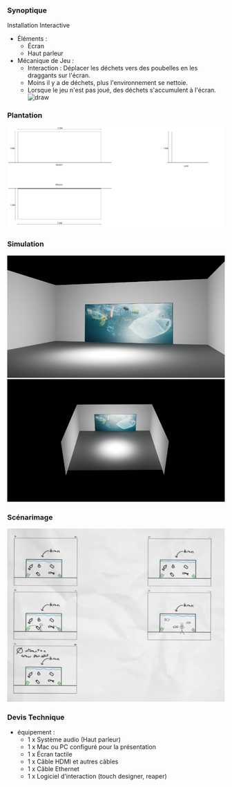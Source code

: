 ### Synoptique
Installation Interactive
  * Éléments :
    - Écran
    - Haut parleur
  * Mécanique de Jeu :
    - Interaction : Déplacer les déchets vers des poubelles en les draggants sur l'écran.
    - Moins il y a de déchets, plus l'environnement se nettoie.
    - Lorsque le jeu n'est pas joué, des déchets s'accumulent à l'écran.
![draw](https://github.com/user-attachments/assets/8dcd646e-12a4-4d14-8d85-51e139c3a3e8)

### Plantation
![Alt text](./assets/plantation.png)


### Simulation
![Alt text](./assets/image_scenario.jpg)
![Alt text](./assets/image_scenario_top.jpg)


### Scénarimage
![Alt text](./assets/sroryboard_e3.png)


### Devis Technique
 * équipement :
   - 1 x Système audio (Haut parleur)
   - 1 x Mac ou PC configuré pour la présentation
   - 1 x Écran tactile
   - 1 x Câble HDMI et autres câbles
   - 1 x Câble Ethernet
   - 1 x Logiciel d’interaction (touch designer, reaper)
